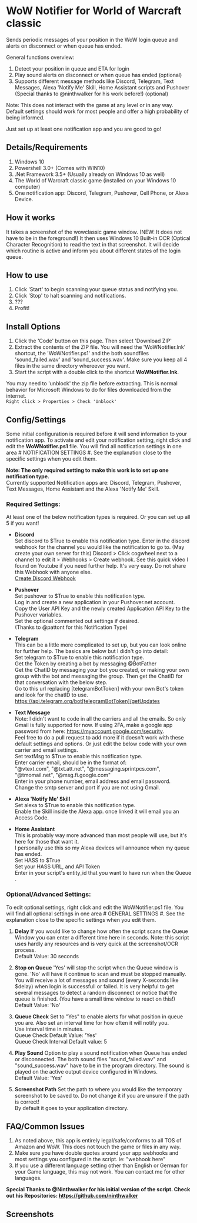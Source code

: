 # WoW Notifier for World of Warcraft classic
Sends periodic messages of your position in the WoW login queue and alerts on disconnect or when queue has ended.

General functions overview:
1. Detect your position in queue and ETA for login
2. Play sound alerts on disconnect or when queue has ended (optional)
3. Supports different message methods like Discord, Telegram, Text Messages, Alexa 'Notify Me' Skill, Home Assistant scripts and Pushover (Special thanks to @ninthwalker for his work before!) (optional)
  
Note: This does not interact with the game at any level or in any way.  
Default settings should work for most people and offer a high probability of being informed.

Just set up at least one notification app and you are good to go!  

## Details/Requirements
1. Windows 10
2. Powershell 3.0+ (Comes with WIN10)
3. .Net Framework 3.5+ (Usually already on Windows 10 as well)
4. The World of Warcraft classic game (installed on your Windows 10 computer)
5. One notification app: Discord, Telegram, Pushover, Cell Phone, or Alexa Device.

## How it works
It takes a screenshot of the wowclassic game window. (NEW: It does not have to be in the foreground!)
It then uses Windows 10 Built-in OCR (Optical Character Recognition) to read the text in that screenshot. It will decide which routine is active and inform you about different states of the login queue.

## How to use

1. Click 'Start' to begin scanning your queue status and notifying you.
2. Click 'Stop' to halt scanning and notifications.
3. ???
4. Profit!
  
## Install Options  

1. Click the 'Code' button on this page. Then select 'Download ZIP'  
2. Extract the contents of the ZIP file. You will need the 'WoWNotifier.lnk' shortcut, the 'WoWNotifier.ps1' and the both soundfiles 'sound_failed.wav' and 'sound_success.wav'. Make sure you keep all 4 files in the same directory whereever you want. 
3. Start the script with a double click to the shortcut **WoWNotifier.lnk**.

You may need to 'unblock' the zip file before extracting. This is normal behavior for Microsoft Windows to do for files downloaded from the internet.  
`Right click > Properties > Check 'Unblock'`

## Config/Settings  
Some initial configuration is required before it will send information to your notification app.
To activate and edit your notification setting, right click and edit the **WoWNotifier.ps1** file. You will find all notification settings in one area # NOTIFICATION SETTINGS #. See the explanation close to the specific settings when you edit them.

**Note: The only required setting to make this work is to set up one notification type.**  
Currently supported Notification apps are: Discord, Telegram, Pushover, Text Messages, Home Assistant and the Alexa 'Notify Me' Skill.  

### Required Settings:  
At least one of the below notification types is required. Or you can set up all 5 if you want!  

* **Discord**  
Set discord to $True to enable this notification type.
Enter in the discord webhook for the channel you would like the notification to go to. (May create your own server for this) 
Discord > Click cogwheel next to a channel to edit it > Webhooks > Create webhook.
See this quick video I found on Youtube if you need further help. It's very easy. Do not share this Webhook with anyone else.  
[Create Discord Webhook](https://www.youtube.com/watch?v=zxi926qhP7w)  

* **Pushover**  
Set pushover to $True to enable this notification type.  
Log in and create a new application in your Pushover.net account.  
Copy the User API Key and the newly created Application API Key to the Pushover variables.  
Set the optional commented out settings if desired.  
(Thanks to @pattont for this Notification Type)    

* **Telegram**  
This can be a little more complicated to set up, but you can look online for further help. The basics are below but I didn't go into detail:  
Set telegram to $True to enable this notification type.  
Get the Token by creating a bot by messaging @BotFather  
Get the ChatID by messaging your bot you created, or making your own group with the bot and messaging the group. Then get the ChatID for that conversation with the below step.  
Go to this url replacing [telegramBotToken] with your own Bot's token and look for the chatID to use. 
https://api.telegram.org/bot[telegramBotToken]/getUpdates

* **Text Message**  
Note: I didn't want to code in all the carriers and all the emails. So only Gmail is fully supported for now. If using 2FA, make a google app password from here: https://myaccount.google.com/security.  
Feel free to do a pull request to add more if it doesn't work with these default settings and options. Or just edit the below code with your own carrier and email settings.  
Set textMsg to $True  to enable this notification type.  
Enter carrier email, should be in the format of:  
"@vtext.com", "@txt.att.net", "@messaging.sprintpcs.com", "@tmomail.net", "@msg.fi.google.com"  
Enter in your phone number, email address and email password.  
Change the smtp server and port if you are not using Gmail.  

* **Alexa 'Notify Me' Skill**  
Set alexa to $True to enable this notification type.  
Enable the Skill inside the Alexa app. once linked it will email you an Access Code.  

* **Home Assistant**  
This is probably way more advanced than most people will use, but it's here for those that want it.  
I personally use this so my Alexa devices will announce when my queue has ended.  
Set HASS to $True  
Set your HASS URL, and API Token  
Enter in your script's entity_id that you want to have run when the Queue .

### Optional/Advanced Settings:  

To edit optional settings, right click and edit the WoWNotifier.ps1 file. You will find all optional settings in one area # GENERAL SETTINGS #. See the explanation close to the specific settings when you edit them.

1. **Delay**
If you would like to change how often the script scans the Queue Window you can enter a different time here in seconds.
Note: this script uses hardly any resources and is very quick at the screenshot/OCR process.  
Default Value: 30 seconds 

2. **Stop on Queue**
'Yes' will stop the script when the Queue window is gone. 'No' will have it continue to scan and must be stopped manually.
You will receive a lot of messages and sound (every X-seconds like $delay) when login is successfull or failed. It is very helpful to get several messages to detect a random disconnect or notice that the queue is finished. (You have a small time window to react on this!)  
Default Value: 'No'

3. **Queue Check**
Set to "Yes" to enable alerts for what position in queue you are. Also set an interval time for how often it will notify you.  
Use interval time in minutes.  
Queue Check Default Value: 'Yes'  
Queue Check Interval Default value: 5

4. **Play Sound**
Option to play a sound notification when Queue has ended or disconnected. The both sound files "sound_failed.wav" and "sound_success.wav" have to be in the program directory. The sound is played on the active output device configured in Windows.  
Default Value: 'Yes'

5. **Screenshot Path**
Set the path to where you would like the temporary screenshot to be saved to. Do not change it if you are unsure if the path is correct!  
By default it goes to your application directory.  
  
## FAQ/Common Issues  
1. As noted above, this app is entirely legal/safe/conforms to all TOS of Amazon and WoW. This does not touch the game or files in any way.  
2. Make sure you have double quotes around your app webhooks and most settings you configured in the script. ie: "webhook here"  
3. If you use a different language setting other than English or German for your Game language, this may not work. You can contact me for other languages. 

**Special Thanks to @Ninthwalker for his initial version of the script. Check out his Repositories: https://github.com/ninthwalker**

## Screenshots  
